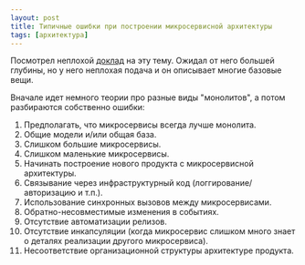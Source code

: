 ```yaml
---
layout: post
title: Типичные ошибки при построении микросервисной архитектуры
tags: [архитектура]
---
```

Посмотрел неплохой [доклад](https://www.youtube.com/watch?v=p2GlRToY5HI) на эту тему. Ожидал от него большей глубины, но у него неплохая подача и он описывает многие базовые вещи.

Вначале идет немного теории про разные виды "монолитов", а потом разбираются собственно ошибки:
1. Предполагать, что микросервисы всегда лучше монолита.
2. Общие модели и/или общая база.
3. Слишком большие микросервисы.
4. Слишком маленькие микросервисы.
5. Начинать построение нового продукта с микросервисной архитектуры.
6. Связывание через инфраструктурный код (логгирование/авторизацию и т.п.).
7. Использование синхронных вызовов между микросервисами.
8. Обратно-несовместимые изменения в событиях.
9. Отсутствие автоматизации релизов.
10. Отсутствие инкапсуляции (когда микросервис слишком много знает о деталях реализации другого микросервиса).
11. Несоответствие организационной структуры архитектуре продукта.

